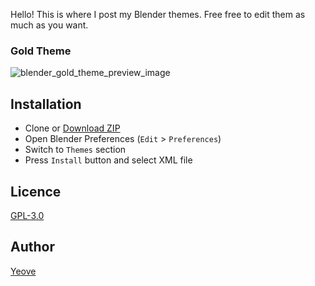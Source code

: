 Hello! This is where I post my Blender themes.
Free free to edit them as much as you want.


### Gold Theme
![blender_gold_theme_preview_image](https://github.com/Yeove/BlenderThemes/assets/27574845/07a68278-6680-445c-869d-b23e57fdf72e)


## Installation

* Clone or [Download ZIP](https://github.com/Yeove/BlenderThemes/archive/main.zip)
* Open Blender Preferences (`Edit` > `Preferences`)
* Switch to `Themes` section
* Press `Install` button and select XML file

## Licence

[GPL-3.0](https://github.com/Yeove/Blender-Themes/blob/main/LICENSE)

## Author

[Yeove](https://github.com/Yeove)
